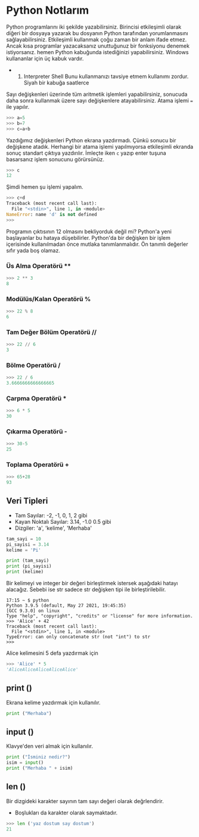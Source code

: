 # Python Notlarım

Python programlarını iki şekilde yazabilirsiniz. Birincisi etkileşimli olarak diğeri bir dosyaya yazarak bu dosyanın Python tarafından yorumlanmasını sağlayabilirsiniz. Etkileşimli kullanmak çoğu zaman bir anlam ifade etmez. Ancak kısa programlar yazacaksanız unuttuğunuz bir fonksiyonu denemek istiyorsanız. hemen Python kabuğunda istediğinizi yapabilirsiniz. Windows kullananlar için üç kabuk vardır.

* 1. Interpreter Shell
Bunu kullanmanızı tavsiye etmem kullanımı zordur. Siyah bir kabuğa saatlerce 

Sayı değişkenleri üzerinde tüm aritmetik işlemleri yapabilirsiniz, sonucuda daha sonra kullanmak üzere sayı değişkenlere atayabilirsiniz. Atama işlemi `=` ile yapılır.

```python
>>> a=5
>>> b=7
>>> c=a+b
```
Yazdığımız değişkenleri Python ekrana yazdırmadı. Çünkü sonucu bir değişkene atadık. Herhangi bir atama işlemi yapılmıyorsa etkileşimli ekranda sonuç standart çıktıya yazdırılır. İmleçte iken `c` yazıp enter tuşuna basarsanız işlem sonucunu görürsünüz.
```python
>>> c
12
```
Şimdi hemen şu işlemi yapalım.
```python
>>> c+d
Traceback (most recent call last):
  File "<stdin>", line 1, in <module>
NameError: name 'd' is not defined
>>>
```
Programın çıktısının 12 olmasını bekliyorduk değil mi? Python'a yeni başlayanlar bu hataya düşebilirler. Python'da bir değişken bir işlem içerisinde kullanılmadan önce mutlaka tanımlanmalıdır. Ön tanımlı değerler sıfır yada boş olamaz. 

### Üs Alma Operatörü **
```python
>>> 2 ** 3
8
```
### Modülüs/Kalan Operatörü %
```python
>>> 22 % 8
6
```

### Tam Değer Bölüm Operatörü //
```python
>>> 22 // 6
3
```

### Bölme Operatörü /
```python
>>> 22 / 6
3.6666666666666665
```

### Çarpma Operatörü *
```python
>>> 6 * 5
30
```

### Çıkarma Operatörü -
```python
>>> 30-5
25
```

### Toplama Operatörü +
```python
>>> 65+28
93
```

## Veri Tipleri
* Tam Sayılar: -2, -1, 0, 1, 2 gibi
* Kayan Noktalı Sayılar: 3.14, -1.0 0.5 gibi
* Dizgiler: 'a', 'kelime', 'Merhaba'

```python
tam_sayi = 10
pi_sayisi = 3.14
kelime = 'Pi'

print (tam_sayi)
print (pi_sayisi)
print (kelime)
```

Bir kelimeyi ve integer bir değeri birleştirmek istersek aşağıdaki hatayı alacağız. Sebebi ise str sadece str değişken tipi ile birleştirilebilir.

```
17:15 ~ $ python
Python 3.9.5 (default, May 27 2021, 19:45:35)                                                                                        
[GCC 9.3.0] on linux                                                                                                                 
Type "help", "copyright", "credits" or "license" for more information.                                                               
>>> 'Alice' + 42
Traceback (most recent call last):                                                                                                   
  File "<stdin>", line 1, in <module>                                                                                                
TypeError: can only concatenate str (not "int") to str                                                                               
>>>  
```

Alice kelimesini 5 defa yazdırmak için
```python
>>> 'Alice' * 5
'AliceAliceAliceAliceAlice'
```

## print ()
Ekrana kelime yazdırmak için kullanılır.
```python
print ("Merhaba")
```

## input ()
Klavye'den veri almak için kullanılır.
```python
print ("İsminiz nedir?")
isim = input()
print ("Merhaba " + isim)
```

## len ()
Bir dizgideki karakter sayının tam sayı değeri olarak değrlendirir. 
* Boşlukları da karakter olarak saymaktadır.
```python
>>> len ('yaz dostum say dostum')
21
```
